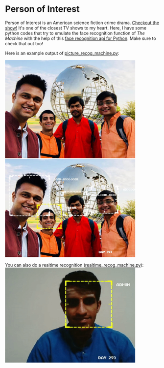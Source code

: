 # Person of Interest
Person of Interest is an American science fiction crime drama. [Checkout the show!](https://www.netflix.com/title/70197042) It's one of the closest TV shows to my heart. Here, I have some python codes that try to emulate the face recognition function of _The Machine_ with the help of this [face recognition api for Python](https://github.com/ageitgey/face_recognition). Make sure to check that out too!

Here is an example output of [picture_recog_machine.py](https://github.com/arvindb95/Person_of_Interest/blob/master/picture_recog_machine.py):

<img src="https://github.com/arvindb95/Person_of_Interest/blob/master/test_image.jpg" title="Test image" width="425px"/> <img src="https://github.com/arvindb95/Person_of_Interest/blob/master/recog_result.jpg" title="ADMIN identified by The Machine" width="425px"/>

You can also do a realtime recognition ([realtime_recog_machine.py](https://github.com/arvindb95/Person_of_Interest/blob/master/realtime_recog_machine.py)):
<img src="https://github.com/arvindb95/Person_of_Interest/blob/master/realtime_recog.gif" title="Real time recognition" width="425px" class="center"/>
